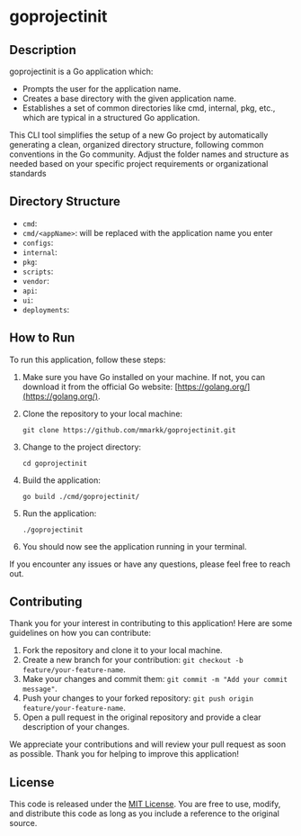 # goprojectinit

## Description

goprojectinit is a Go application which:

-   Prompts the user for the application name.
-   Creates a base directory with the given application name.
-   Establishes a set of common directories like cmd, internal, pkg, etc., which are typical in a structured Go application.

This CLI tool simplifies the setup of a new Go project by automatically generating a clean, organized directory structure, following common conventions in the Go community. Adjust the folder names and structure as needed based on your specific project requirements or organizational standards

## Directory Structure

-   `cmd`:
-   `cmd/<appName>`: <appname> will be replaced with the application name you enter
-   `configs`:
-   `internal`:
-   `pkg`:
-   `scripts`:
-   `vendor`:
-   `api`:
-   `ui`:
-   `deployments`:

## How to Run

To run this application, follow these steps:

1. Make sure you have Go installed on your machine. If not, you can download it from the official Go website: [https://golang.org/](https://golang.org/).

2. Clone the repository to your local machine:

    ```
    git clone https://github.com/mmarkk/goprojectinit.git
    ```

3. Change to the project directory:

    ```
    cd goprojectinit
    ```

4. Build the application:

    ```
    go build ./cmd/goprojectinit/
    ```

5. Run the application:

    ```
    ./goprojectinit
    ```

6. You should now see the application running in your terminal.

If you encounter any issues or have any questions, please feel free to reach out.

## Contributing

Thank you for your interest in contributing to this application! Here are some guidelines on how you can contribute:

1. Fork the repository and clone it to your local machine.
2. Create a new branch for your contribution: `git checkout -b feature/your-feature-name`.
3. Make your changes and commit them: `git commit -m "Add your commit message"`.
4. Push your changes to your forked repository: `git push origin feature/your-feature-name`.
5. Open a pull request in the original repository and provide a clear description of your changes.

We appreciate your contributions and will review your pull request as soon as possible. Thank you for helping to improve this application!

## License

This code is released under the [MIT License](https://opensource.org/licenses/MIT). You are free to use, modify, and distribute this code as long as you include a reference to the original source.

